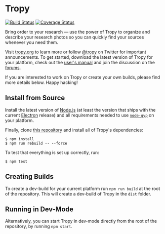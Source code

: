 # Tropy
[![Build Status](https://github.com/tropy/tropy/actions/workflows/ci.yml/badge.svg)](https://github.com/tropy/tropy/actions/workflows/ci.yml)
[![Coverage Status](https://coveralls.io/repos/github/tropy/tropy/badge.svg?branch=master)](https://coveralls.io/github/tropy/tropy)

Bring order to your research — use the power of Tropy to organize and describe
your research photos so you can quickly find your sources whenever you need them.

Visit [tropy.org](https://tropy.org) to learn more or follow
[@tropy](https://twitter.com/tropy) on Twitter for important announcements.
To get started, download the latest version of Tropy for your platform, check
out the [user's manual](https://docs.tropy.org) and join the discussion on the
[forums](https://forums.tropy.org).

If you are interested to work on Tropy or create your own builds, please
find more details below. Happy hacking!

## Install from Source
Install the latest version of [Node.js](https://nodejs.org) (at least the
version that ships with the current [Electron](https://electronjs.org)
release) and all requirements needed to use
[`node-gyp`](https://www.npmjs.com/package/node-gyp) on your platform.

Finally, clone [this repository](https://github.com/tropy/tropy.git) and
install all of Tropy's dependencies:

    $ npm install
    $ npm run rebuild -- --force

To test that everything is set up correctly, run:

    $ npm test

## Creating Builds
To create a dev-build for your current platform run `npm run build` at the
root of the repository. This will create a dev-build of Tropy in the `dist`
folder.

## Running in Dev-Mode
Alternatively, you can start Tropy in dev-mode directly from the root of the
repository, by running `npm start`.
